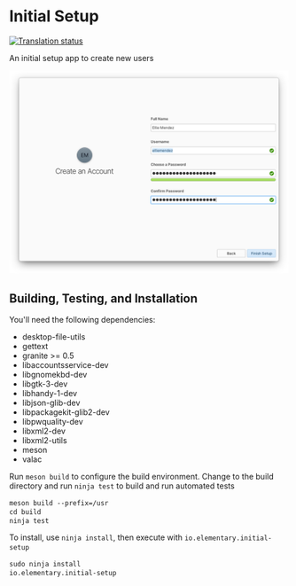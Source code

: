 # Initial Setup

[![Translation status](https://weblate.elementary.io/widgets/installer/-/initial-setup/svg-badge.svg)](https://l10n.elementary.io/projects/installer/initial-setup/?utm_source=widget)

An initial setup app to create new users

![Screenshot](data/screenshot-user.png?raw=true)

## Building, Testing, and Installation

You'll need the following dependencies:
* desktop-file-utils
* gettext
* granite >= 0.5
* libaccountsservice-dev
* libgnomekbd-dev
* libgtk-3-dev
* libhandy-1-dev
* libjson-glib-dev
* libpackagekit-glib2-dev
* libpwquality-dev
* libxml2-dev
* libxml2-utils
* meson
* valac

Run `meson build` to configure the build environment. Change to the build directory and run `ninja test` to build and run automated tests

    meson build --prefix=/usr
    cd build
    ninja test

To install, use `ninja install`, then execute with `io.elementary.initial-setup`

    sudo ninja install
    io.elementary.initial-setup
